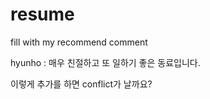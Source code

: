 # resume

fill with my recommend comment

hyunho : 매우 친절하고 또 일하기 좋은 동료입니다.

이렇게 추가를 하면 conflict가 날까요?
